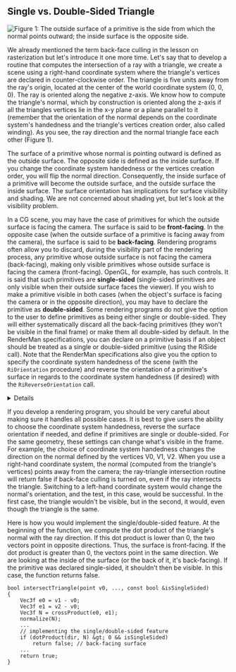 ## Single vs. Double-Sided Triangle

![Figure 1: The outside surface of a primitive is the side from which the normal points outward; the inside surface is the opposite side.](/images/ray-triangle/frontback.png?)

We already mentioned the term back-face culling in the lesson on rasterization but let's introduce it one more time. Let's say that to develop a routine that computes the intersection of a ray with a triangle, we create a scene using a right-hand coordinate system where the triangle's vertices are declared in counter-clockwise order. The triangle is five units away from the ray's origin, located at the center of the world coordinate system (0, 0, 0). The ray is oriented along the negative z-axis. We know how to compute the triangle's normal, which by construction is oriented along the z-axis if all the triangles vertices lie in the x-y plane or a plane parallel to it (remember that the orientation of the normal depends on the coordinate system's handedness and the triangle's vertices creation order, also called winding). As you see, the ray direction and the normal triangle face each other (Figure 1).

The surface of a primitive whose normal is pointing outward is defined as the outside surface. The opposite side is defined as the inside surface. If you change the coordinate system handedness or the vertices creation order, you will flip the normal direction. Consequently, the inside surface of a primitive will become the outside surface, and the outside surface the inside surface. The surface orientation has implications for surface visibility and shading. We are not concerned about shading yet, but let's look at the visibility problem.

In a CG scene, you may have the case of primitives for which the outside surface is facing the camera. The surface is said to be **front-facing**. In the opposite case (when the outside surface of a primitive is facing away from the camera), the surface is said to be **back-facing**. Rendering programs often allow you to discard, during the visibility part of the rendering process, any primitive whose outside surface is not facing the camera (back-facing), making only visible primitives whose outside surface is facing the camera (front-facing). OpenGL, for example, has such controls. It is said that such primitives are **single-sided** (single-sided primitives are only visible when their outside surface faces the viewer). If you wish to make a primitive visible in both cases (when the object's surface is facing the camera or in the opposite direction), you may have to declare the primitive as **double-sided**. Some rendering programs do not give the option to the user to define primitives as being either single or double-sided. They will either systematically discard all the back-facing primitives (they won't be visible in the final frame) or make them all double-sided by default. In the RenderMan specifications, you can declare on a primitive basis if an object should be treated as a single or double-sided primitive (using the RiSide call). Note that the RenderMan specifications also give you the option to specify the coordinate system handedness of the scene (with the `RiOrientation` procedure) and reverse the orientation of a primitive's surface in regards to the coordinate system handedness (if desired) with the `RiReverseOrientation` call.

<details>

![](/images/ray-triangle/culling.png?)

The term **back-face bulling** (synonymous with removing if you prefer) means that objects whose normals point away from the view direction will not be drawn to the screen. Turning back-face culling on means that polygons, triangles, surfaces, etc., whose normal are not facing the view direction, won't be rendered. Only geometry whose normals face the camera will be visible in the final image. This technique can lead to significant speedup (and memory savings) in z-buffer style renderers because it can reduce the number of surfaces being rendered by a substantial factor (for example, for a polygon sphere, in theory, 50% of the faces could be culled). With ray tracing, this feature is not as helpful. Generally, with ray tracing, we want geometry in the scene to cast shadows, for example, regardless of the orientation of the object's surface concerning the ray direction; however, the backface culling option is still desired for primary rays. If the polygon's surface normal points more than 90 degrees from the viewing vector (see adjacent figure), we could avoid testing this polygon for intersections. A simple dot product test between the normal and the view direction is enough to determine whether the face should be culled. Of course, we don't cull the face if the object it belongs to is declared **double-sided**, and culling back face surfaces when objects are transparent is also not necessarily desirable.

The image above shows the faces (in orange) that will be culled at render time if the object is not transparent, rendered as a single-sided object, and if back-face culling is turned on.
</details>

If you develop a rendering program, you should be very careful about making sure it handles all possible cases. It is best to give users the ability to choose the coordinate system handedness, reverse the surface orientation if needed, and define if primitives are single or double-sided. For the same geometry, these settings can change what's visible in the frame. For example, the choice of coordinate system handedness changes the direction on the normal defined by the vertices V0, V1, V2\. When you use a right-hand coordinate system, the normal (computed from the triangle's vertices) points away from the camera; the ray-triangle intersection routine will return false if back-face culling is turned on, even if the ray intersects the triangle. Switching to a left-hand coordinate system would change the normal's orientation, and the test, in this case, would be successful. In the first case, the triangle wouldn't be visible, but in the second, it would, even though the triangle is the same.

Here is how you would implement the single/double-sided feature. At the beginning of the function, we compute the dot product of the triangle's normal with the ray direction. If this dot product is lower than 0, the two vectors point in opposite directions. Thus, the surface is front-facing. If the dot product is greater than 0, the vectors point in the same direction. We are looking at the inside of the surface (or the back of it, it's back-facing). If the primitive was declared single-sided, it shouldn't then be visible. In this case, the function returns false.

```
bool intersectTriangle(point v0, ..., const bool &isSingleSided)
{
    Vec3f e0 = v1 - v0;
    Vec3f e1 = v2 - v0;
    Vec3f N = crossProduct(e0, e1);
    normalize(N);
    ...
    // implementing the single/double-sided feature
    if (dotProduct(dir, N) &gt; 0 && isSingleSided)
        return false; // back-facing surface
    ...
    return true;
}
```